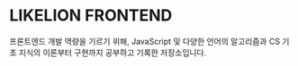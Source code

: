 # LIKELION FRONTEND

프론트엔드 개발 역량을 기르기 위해, 
JavaScript 및 다양한 언어의 알고리즘과 CS 기초 지식의 이론부터 구현까지 공부하고 기록한 저장소입니다.
